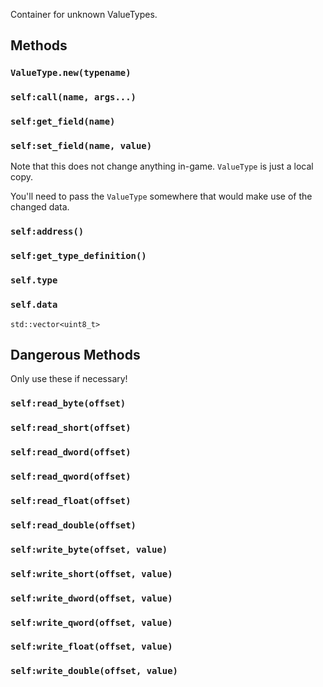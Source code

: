 Container for unknown ValueTypes.

## Methods
### `ValueType.new(typename)`

### `self:call(name, args...)`
### `self:get_field(name)`
### `self:set_field(name, value)`
Note that this does not change anything in-game. `ValueType` is just a local copy.

You'll need to pass the `ValueType` somewhere that would make use of the changed data.

### `self:address()`
### `self:get_type_definition()`

### `self.type`
### `self.data`
`std::vector<uint8_t>`

## Dangerous Methods
Only use these if necessary!
### `self:read_byte(offset)`
### `self:read_short(offset)`
### `self:read_dword(offset)`
### `self:read_qword(offset)`
### `self:read_float(offset)`
### `self:read_double(offset)`
### `self:write_byte(offset, value)`
### `self:write_short(offset, value)`
### `self:write_dword(offset, value)`
### `self:write_qword(offset, value)`
### `self:write_float(offset, value)`
### `self:write_double(offset, value)`